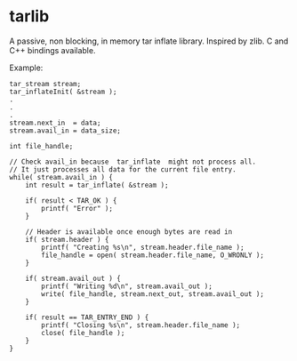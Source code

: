 tarlib
======

A passive, non blocking, in memory tar inflate library. Inspired by zlib.
C and C++ bindings available.

Example:

    tar_stream stream;
    tar_inflateInit( &stream );
    .
    .
    .
    stream.next_in  = data;
    stream.avail_in = data_size;
    
    int file_handle;
    
    // Check avail_in because  tar_inflate  might not process all.
    // It just processes all data for the current file entry.
    while( stream.avail_in ) {
    	int result = tar_inflate( &stream );
    	
    	if( result < TAR_OK ) {
    		printf( "Error" );
    	}
    	
    	// Header is available once enough bytes are read in
    	if( stream.header ) {
    		printf( "Creating %s\n", stream.header.file_name );
    		file_handle = open( stream.header.file_name, O_WRONLY );
    	}
    	
    	if( stream.avail_out ) {
    		printf( "Writing %d\n", stream.avail_out );
    		write( file_handle, stream.next_out, stream.avail_out );
    	}
    	
    	if( result == TAR_ENTRY_END ) {
    		printf( "Closing %s\n", stream.header.file_name );
    		close( file_handle );
    	}
    }
    
